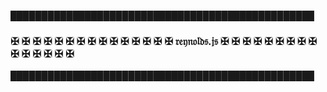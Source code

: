 &block;&block;&block;&block;&block;&block;&block;&block;&block;&block;&block;&block;&block;&block;&block;&block;&block;&block;&block;&block;&block;&block;&block;&block;&block;&block;&block;&block;&block;&block;&block;&block;&block;&block;&block;&block;&block;&block;&block;&block;&block;&block;&block;&block;&block;&block;&block;&block;&block;
### &malt; &malt; &malt; &malt; &malt; &malt; &malt; &malt; &malt; &malt; &malt; &malt; &malt; &malt; &malt; &rfr;&efr;&yfr;&nfr;&ofr;&lfr;&dfr;&sfr;.&jfr;&sfr; &malt; &malt; &malt; &malt; &malt; &malt; &malt; &malt; &malt; &malt; &malt; &malt; &malt; &malt; &malt;
&block;&block;&block;&block;&block;&block;&block;&block;&block;&block;&block;&block;&block;&block;&block;&block;&block;&block;&block;&block;&block;&block;&block;&block;&block;&block;&block;&block;&block;&block;&block;&block;&block;&block;&block;&block;&block;&block;&block;&block;&block;&block;&block;&block;&block;&block;&block;&block;&block;
